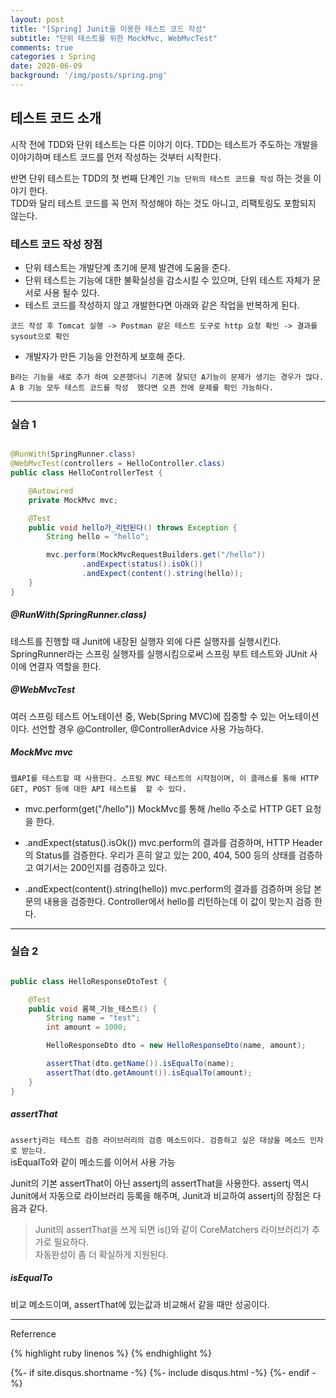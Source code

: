 ```yaml
---
layout: post
title: "[Spring] Junit을 이용한 테스트 코드 작성"
subtitle: "단위 테스트를 위한 MockMvc, WebMvcTest"
comments: true
categories : Spring
date: 2020-06-09
background: '/img/posts/spring.png'
---
```


## 테스트 코드 소개 

시작 전에 TDD와 단위 테스트는 다른 이야기 이다. TDD는 테스트가 주도하는 개발을 이야기하며 
테스트 코드를 먼저 작성하는 것부터 시작한다.

반면 단위 테스트는 TDD의 첫 번째 단계인 `기능 단위의 테스트 코드를 작성` 하는 것을 이야기 한다.   
TDD와 달리 테스트 코드를 꼭 먼저 작성해야 하는 것도 아니고, 리팩토링도 포함되지 않는다.

### 테스트 코드 작성 장점 

- 단위 테스트는 개발단계 초기에 문제 발견에 도움을 준다.
- 단위 테스트는 기능에 대한 불확실성을 감소시킬 수 있으며, 단위 테스트 자체가 문서로 
사용 될수 있다. 
- 테스트 코드를 작성하지 않고 개발한다면 아래와 같은 작업을 반복하게 된다.    

`코드 작성 후 Tomcat 실행 -> Postman 같은 테스트 도구로 http 요청 확인 -> 결과를 sysout으로 확인`

- 개발자가 만든 기능을 안전하게 보호해 준다.

`B라는 기능을 새로 추가 하여 오픈했더니 기존에 잘되던 A기능이 문제가 생기는 경우가 많다. A B 기능 모두 테스트 코드를 작성 
했다면 오픈 전에 문제를 확인 가능하다.`   

- - - 
### 실습 1

```java

@RunWith(SpringRunner.class)
@WebMvcTest(controllers = HelloController.class)
public class HelloControllerTest {

    @Autowired
    private MockMvc mvc;

    @Test
    public void hello가_리턴된다() throws Exception {
        String hello = "hello";

        mvc.perform(MockMvcRequestBuilders.get("/hello"))
                .andExpect(status().isOk())
                .andExpect(content().string(hello));
    }
}

```

##### @RunWith(SpringRunner.class)

테스트를 진행할 때 Junit에 내장된 실행자 외에 다른 실행자를 실행시킨다. SpringRunner라는 스프링 실행자를 
실행시킴으로써 스프링 부트 테스트와 JUnit 사이에 연결자 역할을 한다.

##### @WebMvcTest

여러 스프링 테스트 어노테이션 중, Web(Spring MVC)에 집중할 수 있는 어노테이션이다. 선언할 경우 
@Controller, @ControllerAdvice 사용 가능하다. 

##### MockMvc mvc

`웹API를 테스트할 때 사용한다. 스프링 MVC 테스트의 시작점이며, 이 클래스를 통해 HTTP GET, POST 등에 대한 API 테스트를 
할 수 있다.`   

- mvc.perform(get("/hello"))
MockMvc를 통해 /hello 주소로 HTTP GET 요청을 한다. 

- .andExpect(status().isOk())
mvc.perform의 결과를 검증하며, HTTP Header의 Status를 검증한다. 우리가 흔히 알고 있는 
200, 404, 500 등의 상태를 검증하고 여기서는 200인지를 검증하고 있다.    

- .andExpect(content().string(hello))
mvc.perform의 결과를 검증하며 응답 본문의 내용을 검증한다. Controller에서 
hello를 리턴하는데 이 값이 맞는지 검증 한다.   

- - -

### 실습 2

```java

public class HelloResponseDtoTest {

    @Test
    public void 롬북_기능_테스트() {
        String name = "test";
        int amount = 1000;

        HelloResponseDto dto = new HelloResponseDto(name, amount);

        assertThat(dto.getName()).isEqualTo(name);
        assertThat(dto.getAmount()).isEqualTo(amount);
    }
}

```

##### assertThat

`assertj라는 테스트 검증 라이브러리의 검증 메소드이다. 검증하고 싶은 대상을 메소드 인자로 받는다.`   
isEqualTo와 같이 메소드를 이어서 사용 가능   

Junit의 기본 assertThat이 아닌 assertj의 assertThat을 사용한다. assertj 역시 Junit에서 자동으로 
라이브러리 등록을 해주며, Junit과 비교하여 assertj의 장점은 다음과 같다.   

> Junit의 assertThat을 쓰게 되면 is()와 같이 CoreMatchers 라이브러리가 추가로 필요하다.   
> 자동완성이 좀 더 확실하게 지원된다.   

##### isEqualTo

비교 메소드이며, assertThat에 있는값과 비교해서 같을 때만 성공이다.   

- - -
Referrence 

{% highlight ruby linenos %}
{% endhighlight %}


{%- if site.disqus.shortname -%}
    {%- include disqus.html -%}
{%- endif -%}

